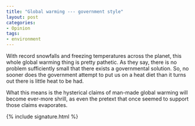 ```yaml
---
title: "Global warming --- government style"
layout: post
categories:
- Opinion
tags:
- environment
---
```


With record snowfalls and freezing temperatures across the planet, this whole global warming thing is pretty pathetic. As they say, there is no problem sufficiently small that there exists a governmental solution. So, no sooner does the government attempt to put us on a heat diet than it turns out there is little heat to be had.

What this means is the hysterical claims of man-made global warming will become ever-more shrill, as even the pretext that once seemed to support those claims evaporates.

{% include signature.html %}
